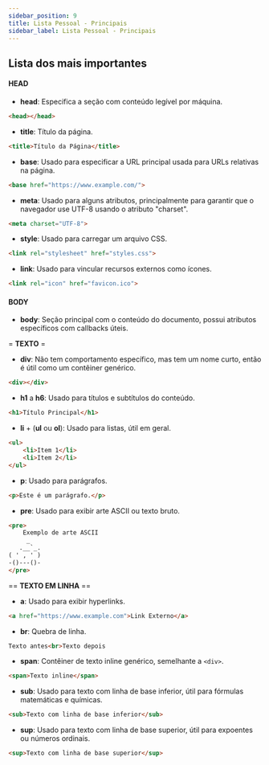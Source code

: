 ```yaml
---
sidebar_position: 9
title: Lista Pessoal - Principais
sidebar_label: Lista Pessoal - Principais
---
```


## Lista dos mais importantes

#### HEAD
- **head**: Especifica a seção com conteúdo legível por máquina.

```html
<head></head>
```

- **title**: Título da página.

```html
<title>Título da Página</title>
```

- **base**: Usado para especificar a URL principal usada para URLs relativas na página.

```html
<base href="https://www.example.com/">
```

- **meta**: Usado para alguns atributos, principalmente para garantir que o navegador use UTF-8 usando o atributo "charset".

```html
<meta charset="UTF-8">
```

- **style**: Usado para carregar um arquivo CSS.

```html
<link rel="stylesheet" href="styles.css">
```

- **link**: Usado para vincular recursos externos como ícones.

```html
<link rel="icon" href="favicon.ico">
```

#### BODY
- **body**: Seção principal com o conteúdo do documento, possui atributos específicos com callbacks úteis.

= **TEXTO** =
- **div**: Não tem comportamento específico, mas tem um nome curto, então é útil como um contêiner genérico.

```html
<div></div>
```

- **h1** a **h6**: Usado para títulos e subtítulos do conteúdo.

```html
<h1>Título Principal</h1>
```

- **li** + (**ul** ou **ol**): Usado para listas, útil em geral.

```html
<ul>
    <li>Item 1</li>
    <li>Item 2</li>
</ul>
```

- **p**: Usado para parágrafos.

```html
<p>Este é um parágrafo.</p>
```

- **pre**: Usado para exibir arte ASCII ou texto bruto.

```html
<pre>
    Exemplo de arte ASCII
     _
   .__`_.
( ' , ' )
-()---()-
</pre>
```

== **TEXTO EM LINHA** ==
- **a**: Usado para exibir hyperlinks.

```html
<a href="https://www.example.com">Link Externo</a>
```

- **br**: Quebra de linha.

```html
Texto antes<br>Texto depois
```

- **span**: Contêiner de texto inline genérico, semelhante a `<div>`.

```html
<span>Texto inline</span>
```

- **sub**: Usado para texto com linha de base inferior, útil para fórmulas matemáticas e químicas.

```html
<sub>Texto com linha de base inferior</sub>
```

- **sup**: Usado para texto com linha de base superior, útil para expoentes ou números ordinais.

```html
<sup>Texto com linha de base superior</sup>
```